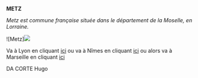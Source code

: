 **METZ**

*Metz est commune française située dans le département de la Moselle, en Lorraine.*

![Metz][<img src="https://media.routard.com/image/60/2/metz.1560602.jpg">](/SalleSecrete.md)

Va à Lyon en cliquant [ici](/Lyon.md) ou 
va à Nîmes en cliquant [ici](/Nimes.md) ou alors 
va à Marseille en cliquant [ici](/Marseille.md)

DA CORTE Hugo



